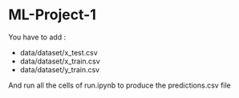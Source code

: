 # ML-Project-1

You have to add :
- data/dataset/x_test.csv
- data/dataset/x_train.csv
- data/dataset/y_train.csv

And run all the cells of run.ipynb to produce the predictions.csv file
